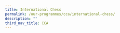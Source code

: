 ```yaml
---
title: International Chess
permalink: /our-programmes/cca/international-chess/
description: ""
third_nav_title: CCA
---
```

